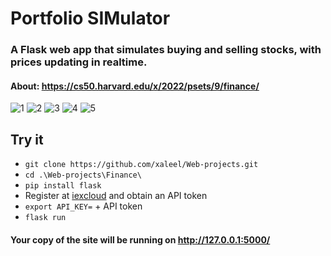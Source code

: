 # Portfolio SIMulator

### A Flask web app that simulates buying and selling stocks, with prices updating in realtime. 
#### About: https://cs50.harvard.edu/x/2022/psets/9/finance/
![1](https://i.imgur.com/P8WIDY2.png)
![2](https://i.imgur.com/vWEsOWi.png)
![3](https://i.imgur.com/TgJxAS1.png)
![4](https://i.imgur.com/74Qq4id.png)
![5](https://i.imgur.com/BTAUukp.png)

## Try it
- `git clone https://github.com/xaleel/Web-projects.git`
- `cd .\Web-projects\Finance\`
- `pip install flask`
- Register at [iexcloud](iexcloud.io/cloud-login#/register/) and obtain an API token
- `export API_KEY=` + API token
- `flask run`
#### Your copy of the site will be running on http://127.0.0.1:5000/
